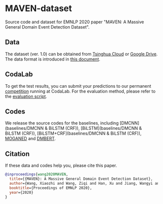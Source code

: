 # MAVEN-dataset
Source code and dataset for EMNLP 2020 paper "MAVEN: A Massive General Domain Event Detection Dataset".

## Data

The dataset (ver. 1.0) can be obtained from [Tsinghua Cloud](https://cloud.tsinghua.edu.cn/d/874e0ad810f34272a03b/) or [Google Drive](https://drive.google.com/drive/folders/19Q0lqJE6A98OLnRqQVhbX3e6rG4BVGn8?usp=sharing). The data format is introduced in [this document](DataFormat.md).

## CodaLab

To get the test results, you can submit your predictions to our permanent [competition](https://competitions.codalab.org/competitions/27320) running at CodaLab. For the evaluation method, please refer to the [evaluation script](evaluate.py).

## Codes

We release the source codes for the baselines, including [DMCNN](baselines/DMCNN & BiLSTM (CRF)), [BiLSTM](baselines/DMCNN & BiLSTM (CRF)), [BiLSTM+CRF](baselines/DMCNN & BiLSTM (CRF)), [MOGANED](baselines/MOGANED) and [DMBERT](baselines/DMBERT).

## Citation

If these data and codes help you, please cite this paper.

```bib
@inproceedings{wang2020MAVEN,
  title={{MAVEN}: A Massive General Domain Event Detection Dataset},
  author={Wang, Xiaozhi and Wang, Ziqi and Han, Xu and Jiang, Wangyi and Han, Rong and Liu, Zhiyuan and Li, Juanzi and Li, Peng and Lin, Yankai and Zhou, Jie},
  booktitle={Proceedings of EMNLP 2020},
  year={2020}
}
```



